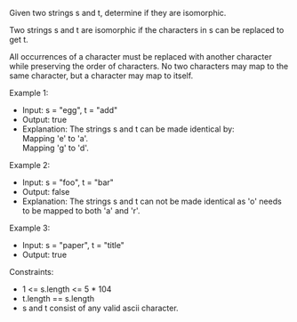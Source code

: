 Given two strings s and t, determine if they are isomorphic.

Two strings s and t are isomorphic if the characters in s can be replaced to get t.

All occurrences of a character must be replaced with another character while preserving the order of characters. No two characters may map to the same character, but a character may map to itself.

Example 1:
- Input: s = "egg", t = "add"
- Output: true
- Explanation:
The strings s and t can be made identical by:<br>
Mapping 'e' to 'a'.<br>
Mapping 'g' to 'd'.<br>

Example 2:
- Input: s = "foo", t = "bar"
- Output: false
- Explanation:
The strings s and t can not be made identical as 'o' needs to be mapped to both 'a' and 'r'.

Example 3:
- Input: s = "paper", t = "title"
- Output: true

Constraints:
- 1 <= s.length <= 5 * 104
- t.length == s.length
- s and t consist of any valid ascii character.